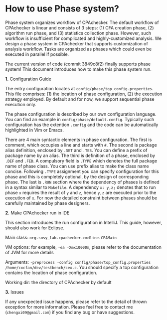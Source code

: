 # How to use Phase system?

Phase system organizes workflow of CPAchecker.
The default workflow of CPAchecker is linear and
consists of 3 steps: (1) CFA creation phase, (2)
algorithm run phase, and (3) statistics collection
phase. However, such workflow is insufficient for
complicated and highly-customized analysis. We design
a phase system in CPAchecker that supports customization
of analysis workflow. Tasks are organized as phases which
could even be executed in parallel if possible.

The current version of code (commit 3849c8f2)
finally supports phase system! This document introduces
how to make this phase system run.

**1.** Configuration Guide

The entry configuration locates at 
`config/phase/top_config.properties`. This file
comprises: (1) the location of phase configuration,
(2) the execution strategy employed. By default and for
now, we support sequential phase execution only.

The phase configuration is described by our own
configuration language. You can find an example in
`config/phase/default.config`. Typically such configuration
has the extention `.config` and the code can be automatically
highlighted in Vim or Emacs. 

There are 4 main syntactic elements in phase configuration.
The first is comment, which occupies a line and starts with
`#`. The second is package alias definition, enclosed by
`.SET` and `.TES`. You can define a prefix of package name
by an alias. The third is definition of a phase, enclosed by
`.DEF` and `.FED`. A compulsory field is `.TYPE` which denotes
the full package name of phase class. You can use prefix alias
to make the class name concise. Following `.TYPE` assignment
you can specify configuration for this phase and this is 
completely optional, by the design of corresponding phase.
The last is `.RUN` section where the dependency of phases is
defined in a syntax similar to `Makefile`. A dependency 
`x: y,z;` denotes that to run phase `x` requires the 
result of `y` and `z`, hence `y,z` are executed prior to the 
execution of `x`. For now the detailed constraint between 
phases should be carefully maintained by phase designers.

**2.** Make CPAchecker run in IDE

This section introduces the run configuration in IntelliJ. 
This guide, however, should also work for Eclipse.

Main class: `org.sosy_lab.cpachecker.cmdline.CPAMain`

VM options: for example, `-ea -Xmx10000m`, please refer
to the documentation of JVM for more details

Arguments: `-preprocess -config config/phase/top_config.properties /home/cxcfan/dev/testbench/cex.c`.
You should specify a top configuration contains the location
of phase configuration.

Working dir: the directory of CPAchecker by default

**3.** Issues

If any unexpected issue happens, please refer to the detail
of thrown exception for more information. Please feel free
to contact me (`chengxi09@gmail.com`) if you find any bug
or have suggestions.
